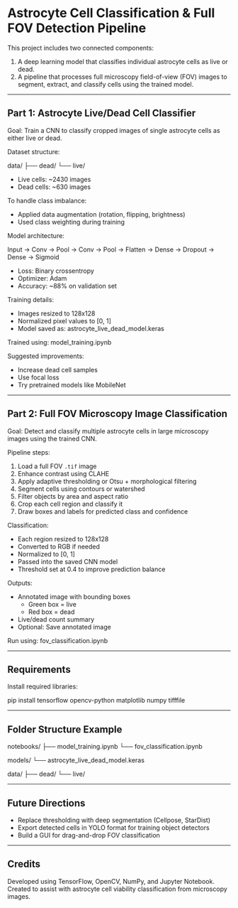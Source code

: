 # Astrocyte Cell Classification & Full FOV Detection Pipeline

This project includes two connected components:

1. A deep learning model that classifies individual astrocyte cells as live or dead.
2. A pipeline that processes full microscopy field-of-view (FOV) images to segment, extract, and classify cells using the trained model.

---

## Part 1: Astrocyte Live/Dead Cell Classifier

Goal:
Train a CNN to classify cropped images of single astrocyte cells as either live or dead.

Dataset structure:

data/
├── dead/
└── live/

- Live cells: ~2430 images
- Dead cells: ~630 images

To handle class imbalance:
- Applied data augmentation (rotation, flipping, brightness)
- Used class weighting during training

Model architecture:

Input → Conv → Pool → Conv → Pool → Flatten → Dense → Dropout → Dense → Sigmoid

- Loss: Binary crossentropy
- Optimizer: Adam
- Accuracy: ~88% on validation set

Training details:
- Images resized to 128x128
- Normalized pixel values to [0, 1]
- Model saved as: astrocyte_live_dead_model.keras

Trained using: model_training.ipynb

Suggested improvements:
- Increase dead cell samples
- Use focal loss
- Try pretrained models like MobileNet

---

## Part 2: Full FOV Microscopy Image Classification

Goal:
Detect and classify multiple astrocyte cells in large microscopy images using the trained CNN.

Pipeline steps:

1. Load a full FOV `.tif` image
2. Enhance contrast using CLAHE
3. Apply adaptive thresholding or Otsu + morphological filtering
4. Segment cells using contours or watershed
5. Filter objects by area and aspect ratio
6. Crop each cell region and classify it
7. Draw boxes and labels for predicted class and confidence

Classification:
- Each region resized to 128x128
- Converted to RGB if needed
- Normalized to [0, 1]
- Passed into the saved CNN model
- Threshold set at 0.4 to improve prediction balance

Outputs:
- Annotated image with bounding boxes
  - Green box = live
  - Red box = dead
- Live/dead count summary
- Optional: Save annotated image

Run using: fov_classification.ipynb

---

## Requirements

Install required libraries:

pip install tensorflow opencv-python matplotlib numpy tifffile

---

## Folder Structure Example

notebooks/
├── model_training.ipynb
└── fov_classification.ipynb

models/
└── astrocyte_live_dead_model.keras

data/
├── dead/
└── live/

---

## Future Directions

- Replace thresholding with deep segmentation (Cellpose, StarDist)
- Export detected cells in YOLO format for training object detectors
- Build a GUI for drag-and-drop FOV classification

---

## Credits

Developed using TensorFlow, OpenCV, NumPy, and Jupyter Notebook.
Created to assist with astrocyte cell viability classification from microscopy images.
